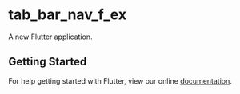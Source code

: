 # tab_bar_nav_f_ex

A new Flutter application.

## Getting Started

For help getting started with Flutter, view our online
[documentation](https://flutter.io/).

